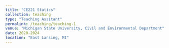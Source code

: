 ```yaml
---
title: "CE221 Statics"
collection: teaching
type: "Teaching Assitant"
permalink: /teaching/teaching-1
venue: "Michigan State University, Civil and Environmental Department"
date: 2020-2024
location: "East Lansing, MI"
---
```

